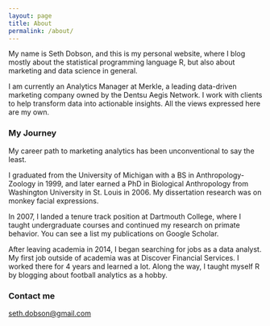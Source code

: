 ```yaml
---
layout: page
title: About
permalink: /about/
---
```


My name is Seth Dobson, and this is my personal website, where I blog mostly about the statistical programming language R, but also about marketing and data science in general. 

I am currently an Analytics Manager at Merkle, a leading data-driven marketing company owned by the Dentsu Aegis Network. I work with clients to help transform data into actionable insights. All the views expressed here are my own.

### My Journey

My career path to marketing analytics has been unconventional to say the least.

I graduated from the University of Michigan with a BS in Anthropology-Zoology in 1999, and later earned a PhD in Biological Anthropology from Washington University in St. Louis in 2006. My dissertation research was on monkey facial expressions. 

In 2007, I landed a tenure track position at Dartmouth College, where I taught undergraduate courses and continued my research on primate behavior. You can see a list my publications on Google Scholar. 

After leaving academia in 2014,  I began searching for jobs as a data analyst. My first job outside of academia was at Discover Financial Services. I worked there for 4 years and learned a lot. Along the way, I taught myself R by blogging about football analytics as a hobby.

### Contact me

[seth.dobson@gmail.com](mailto:seth.dobson@gmail.com)
